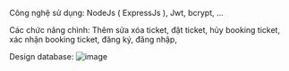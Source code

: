 Công nghệ sử dụng: NodeJs ( ExpressJs ), Jwt, bcrypt, ...

Các chức năng chình: Thêm sửa xóa ticket, đặt ticket, hủy booking ticket, xác nhận booking ticket, đăng ký, đăng nhập, 

Design database: 
![image](https://github.com/user-attachments/assets/fc39a711-8495-4075-8d60-d63068c00784)

